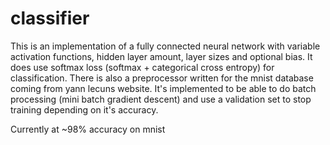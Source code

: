 # classifier

This is an implementation of a fully connected neural network with variable activation functions, hidden layer amount, layer sizes and optional bias. It does use softmax loss (softmax + categorical cross entropy) for classification. There is also a preprocessor written for the mnist database coming from yann lecuns website. It's implemented to be able to do batch processing (mini batch gradient descent) and use a validation set to stop training depending on it's accuracy.

Currently at ~98% accuracy on mnist
